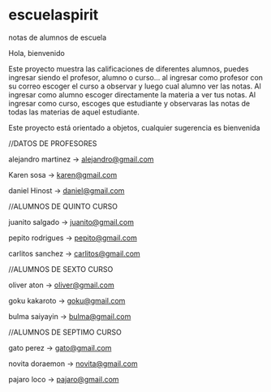 # escuelaspirit
notas de alumnos de escuela

Hola, bienvenido

Este proyecto muestra las calificaciones de diferentes alumnos, puedes ingresar siendo el profesor, alumno o curso... al ingresar como profesor con su correo escoger el curso a observar y luego cual alumno ver las notas.
Al ingresar como alumno escoger directamente la materia a ver tus notas. Al ingresar como curso, escoges que estudiante y observaras las notas de todas las materias de aquel estudiante.

Este proyecto está orientado a objetos, cualquier sugerencia es bienvenida

//DATOS DE PROFESORES

alejandro martinez   -> alejandro@gmail.com

Karen sosa   -> karen@gmail.com

daniel Hinost   -> daniel@gmail.com

//ALUMNOS DE QUINTO CURSO 

juanito salgado   -> juanito@gmail.com

pepito rodrigues   -> pepito@gmail.com

carlitos sanchez   -> carlitos@gmail.com

//ALUMNOS DE SEXTO CURSO

oliver aton   -> oliver@gmail.com

goku kakaroto   -> goku@gmail.com

bulma saiyayin   -> bulma@gmail.com

//ALUMNOS DE SEPTIMO CURSO

gato perez   -> gato@gmail.com

novita doraemon   -> novita@gmail.com

pajaro loco   -> pajaro@gmail.com